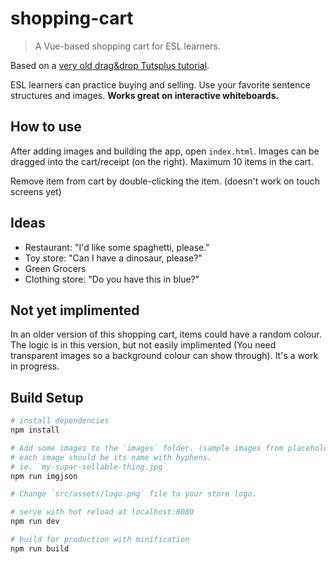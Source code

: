 # shopping-cart

> A Vue-based shopping cart for ESL learners.

Based on a [very old drag&drop Tutsplus tutorial][tutsplus].

ESL learners can practice buying and selling. Use your favorite sentence structures and images. **Works great on interactive whiteboards.**

## How to use

After adding images and building the app, open `index.html`. Images can be dragged into the cart/receipt (on the right). Maximum 10 items in the cart.

Remove item from cart by double-clicking the item. (doesn't work on touch screens yet)

## Ideas
 * Restaurant: "I'd like some spaghetti, please."
 * Toy store: "Can I have a dinosaur, please?"
 * Green Grocers
 * Clothing store: "Do you have this in blue?"

## Not yet implimented

In an older version of this shopping cart, items could have a random colour. The logic is in this version, but not easily implimented (You need transparent images so a background colour can show through). It's a work in progress.

## Build Setup

``` bash
# install dependencies
npm install

# Add some images to the `images` folder. (sample images from placehold.it)
# each image should be its name with hyphens.
# ie. `my-supar-sellable-thing.jpg`
npm run imgjson

# Change `src/assets/logo.png` file to your store logo.

# serve with hot reload at localhost:8080
npm run dev

# build for production with minification
npm run build
```

[tutsplus]: https://code.tutsplus.com/tutorials/implementing-html5-drag-and-drop--net-10824
